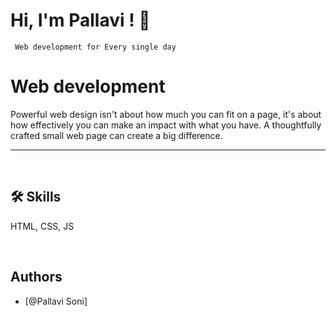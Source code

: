 
# Hi, I'm Pallavi ! 👋

``` Web development for Every single day```
# Web development

Powerful web design isn't about how much you can fit on a page, it's about how effectively you can make an impact with what you have. A thoughtfully crafted small web page can create a big difference.


<hr>
<br>


## 🛠 Skills
HTML, CSS, JS

<br>


## Authors

- [@Pallavi Soni]


